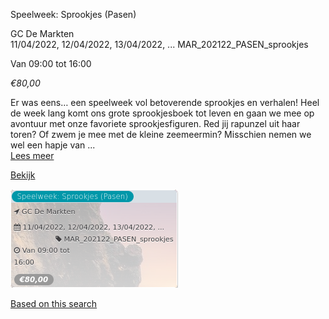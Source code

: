 Speelweek: Sprookjes (Pasen)

GC De Markten  
11/04/2022, 12/04/2022, 13/04/2022, ... MAR\_202122\_PASEN\_sprookjes  

Van 09:00 tot 16:00

*€80,00*

  

Er was eens… een speelweek vol betoverende sprookjes en verhalen! Heel de week lang komt ons grote sprookjesboek tot leven en gaan we mee op avontuur met onze favoriete sprookjesfiguren. Red jij rapunzel uit haar toren? Of zwem je mee met de kleine zeemeermin? Misschien nemen we wel een hapje van ...  
[Lees meer](https://tickets.vgc.be/activity/subscribe/MAR_202122_PASEN_sprookjes)

[Bekijk](https://tickets.vgc.be/activity/subscribe/MAR_202122_PASEN_sprookjes)

![](72423.png)

[Based on this search](https://tickets.vgc.be/activity/index?&vrijeplaatsen=1&Age%5B%5D=3%2C5&entity=244)